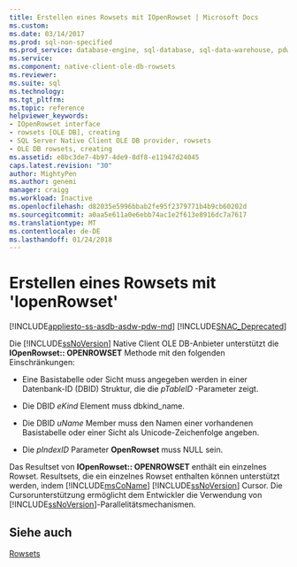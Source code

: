 ```yaml
---
title: Erstellen eines Rowsets mit IOpenRowset | Microsoft Docs
ms.custom: 
ms.date: 03/14/2017
ms.prod: sql-non-specified
ms.prod_service: database-engine, sql-database, sql-data-warehouse, pdw
ms.service: 
ms.component: native-client-ole-db-rowsets
ms.reviewer: 
ms.suite: sql
ms.technology: 
ms.tgt_pltfrm: 
ms.topic: reference
helpviewer_keywords:
- IOpenRowset interface
- rowsets [OLE DB], creating
- SQL Server Native Client OLE DB provider, rowsets
- OLE DB rowsets, creating
ms.assetid: e8bc3de7-4b97-4de9-8df8-e11947d24045
caps.latest.revision: "30"
author: MightyPen
ms.author: genemi
manager: craigg
ms.workload: Inactive
ms.openlocfilehash: d82035e5996bbab2fe95f2379771b4b9cb60202d
ms.sourcegitcommit: a0aa5e611a0e6ebb74ac1e2f613e8916dc7a7617
ms.translationtype: MT
ms.contentlocale: de-DE
ms.lasthandoff: 01/24/2018
---
```

# <a name="creating-a-rowset-with-iopenrowset"></a>Erstellen eines Rowsets mit 'IopenRowset'
[!INCLUDE[appliesto-ss-asdb-asdw-pdw-md](../../includes/appliesto-ss-asdb-asdw-pdw-md.md)]
[!INCLUDE[SNAC_Deprecated](../../includes/snac-deprecated.md)]

  Die [!INCLUDE[ssNoVersion](../../includes/ssnoversion-md.md)] Native Client OLE DB-Anbieter unterstützt die **IOpenRowset:: OPENROWSET** Methode mit den folgenden Einschränkungen:  
  
-   Eine Basistabelle oder Sicht muss angegeben werden in einer Datenbank-ID (DBID) Struktur, die die *pTableID* -Parameter zeigt.  
  
-   Die DBID *eKind* Element muss dbkind_name.  
  
-   Die DBID *uName* Member muss den Namen einer vorhandenen Basistabelle oder einer Sicht als Unicode-Zeichenfolge angeben.  
  
-   Die *pIndexID* Parameter **OpenRowset** muss NULL sein.  
  
 Das Resultset von **IOpenRowset:: OPENROWSET** enthält ein einzelnes Rowset. Resultsets, die ein einzelnes Rowset enthalten können unterstützt werden, indem [!INCLUDE[msCoName](../../includes/msconame-md.md)] [!INCLUDE[ssNoVersion](../../includes/ssnoversion-md.md)] Cursor. Die Cursorunterstützung ermöglicht dem Entwickler die Verwendung von [!INCLUDE[ssNoVersion](../../includes/ssnoversion-md.md)]-Parallelitätsmechanismen.  
  
## <a name="see-also"></a>Siehe auch  
 [Rowsets](../../relational-databases/native-client-ole-db-rowsets/rowsets.md)  
  
  
